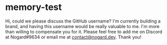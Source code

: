 # memory-test
Hi, could we please discuss the GitHub username? I'm currently building a brand, and having this username would be really valuable to me. I'm more than willing to compensate you for it. Please feel free to add me on Discord at Nogard#9634 or email me at contact@nogard.dev. Thank you!
